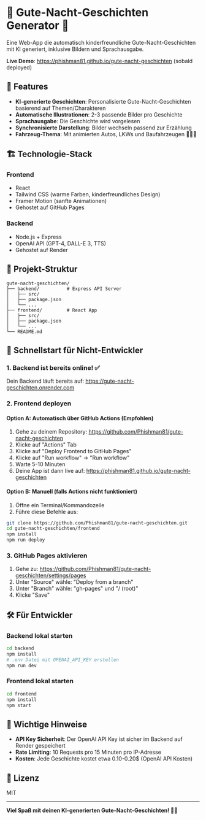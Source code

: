 # 🌙 Gute-Nacht-Geschichten Generator 🚗

Eine Web-App die automatisch kinderfreundliche Gute-Nacht-Geschichten mit KI generiert, inklusive Bildern und Sprachausgabe.

**Live Demo**: https://phishman81.github.io/gute-nacht-geschichten (sobald deployed)

## 🚀 Features

- **KI-generierte Geschichten**: Personalisierte Gute-Nacht-Geschichten basierend auf Themen/Charakteren
- **Automatische Illustrationen**: 2-3 passende Bilder pro Geschichte
- **Sprachausgabe**: Die Geschichte wird vorgelesen
- **Synchronisierte Darstellung**: Bilder wechseln passend zur Erzählung
- **Fahrzeug-Thema**: Mit animierten Autos, LKWs und Baufahrzeugen 🚗🚚🚜

## 🏗️ Technologie-Stack

### Frontend
- React
- Tailwind CSS (warme Farben, kinderfreundliches Design)
- Framer Motion (sanfte Animationen)
- Gehostet auf GitHub Pages

### Backend
- Node.js + Express
- OpenAI API (GPT-4, DALL-E 3, TTS)
- Gehostet auf Render

## 📁 Projekt-Struktur

```
gute-nacht-geschichten/
├── backend/          # Express API Server
│   ├── src/
│   ├── package.json
│   └── ...
├── frontend/         # React App
│   ├── src/
│   ├── package.json
│   └── ...
└── README.md
```

## 🚀 Schnellstart für Nicht-Entwickler

### 1. Backend ist bereits online! ✅
Dein Backend läuft bereits auf: https://gute-nacht-geschichten.onrender.com

### 2. Frontend deployen

#### Option A: Automatisch über GitHub Actions (Empfohlen)
1. Gehe zu deinem Repository: https://github.com/Phishman81/gute-nacht-geschichten
2. Klicke auf "Actions" Tab
3. Klicke auf "Deploy Frontend to GitHub Pages"
4. Klicke auf "Run workflow" → "Run workflow"
5. Warte 5-10 Minuten
6. Deine App ist dann live auf: https://phishman81.github.io/gute-nacht-geschichten

#### Option B: Manuell (falls Actions nicht funktioniert)
1. Öffne ein Terminal/Kommandozeile
2. Führe diese Befehle aus:
```bash
git clone https://github.com/Phishman81/gute-nacht-geschichten.git
cd gute-nacht-geschichten/frontend
npm install
npm run deploy
```

### 3. GitHub Pages aktivieren
1. Gehe zu: https://github.com/Phishman81/gute-nacht-geschichten/settings/pages
2. Unter "Source" wähle: "Deploy from a branch"
3. Unter "Branch" wähle: "gh-pages" und "/ (root)"
4. Klicke "Save"

## 🛠️ Für Entwickler

### Backend lokal starten
```bash
cd backend
npm install
# .env Datei mit OPENAI_API_KEY erstellen
npm run dev
```

### Frontend lokal starten
```bash
cd frontend
npm install
npm start
```

## 🔑 Wichtige Hinweise

- **API Key Sicherheit**: Der OpenAI API Key ist sicher im Backend auf Render gespeichert
- **Rate Limiting**: 10 Requests pro 15 Minuten pro IP-Adresse
- **Kosten**: Jede Geschichte kostet etwa 0.10-0.20$ (OpenAI API Kosten)

## 📝 Lizenz

MIT

---

**Viel Spaß mit deinen KI-generierten Gute-Nacht-Geschichten! 🌙✨**
